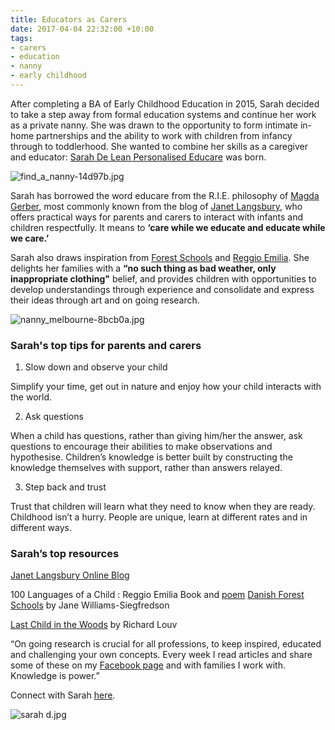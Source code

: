 ```yaml
---
title: Educators as Carers
date: 2017-04-04 22:32:00 +10:00
tags:
- carers
- education
- nanny
- early childhood
---
```


After completing a BA of Early Childhood Education in 2015, Sarah decided to take a step away from formal education systems and continue her work as a private nanny. She was drawn to the opportunity to form intimate in-home partnerships and the ability to work with children from infancy through to toddlerhood. She wanted to combine her skills as a caregiver and educator: [Sarah De Lean Personalised Educare](https://www.facebook.com/Sarah-de-Lean-Personalised-Educare-1116343531731344/) was born. 

![find_a_nanny-14d97b.jpg](/uploads/find_a_nanny-14d97b.jpg)

Sarah has borrowed the word educare from the R.I.E. philosophy of [Magda Gerber](https://www.rie.org/about/our-founder/), most commonly known from the blog of [Janet Langsbury](http://www.janetlansbury.com/), who offers practical ways for parents and carers to interact with infants and children respectfully. It means to **‘care while we educate and educate while we care.’**

Sarah also draws inspiration from [Forest Schools](http://www.forestschoolcanada.ca/uncategorized/letting-a-wrong-answer-stand) and [Reggio Emilia](http://www.aneverydaystory.com/beginners-guide-to-reggio-emilia/main-principles/). She delights her families with a **“no such thing as bad weather, only inappropriate clothing"** belief, and provides children with opportunities to develop understandings through experience and consolidate and express their ideas through art and on going research. 

![nanny_melbourne-8bcb0a.jpg](/uploads/nanny_melbourne-8bcb0a.jpg)


### Sarah's top tips for parents and carers

1. Slow down and observe your child

Simplify your time, get out in nature and enjoy how your child interacts with the world. 

2. Ask questions

When a child has questions, rather than giving him/her the answer, ask questions to encourage their abilities to make observations and hypothesise. Children’s knowledge is better built by constructing the knowledge themselves with support, rather than answers relayed.

3. Step back and trust

Trust that children will learn what they need to know when they are ready.  Childhood isn’t a hurry. People are unique, learn at different rates and in different ways.


### Sarah’s top resources

[Janet Langsbury Online Blog](http://www.janetlansbury.com/)
 
100 Languages of a Child : Reggio Emilia
Book and [poem](http://www.chevychasereggio.com/poem.htm)
[
Danish Forest Schools](https://www.bookdepository.com/Understanding-Danish-Forest-School-Approach-Jane-Williams-Siegfredson/9780415581134) by Jane Williams-Siegfredson

[Last Child in the Woods](http://richardlouv.com/books/last-child/) by Richard Louv


“On going research is crucial for all professions, to keep inspired, educated and challenging your own concepts. Every week I read articles and share some of these on my [Facebook page](https://www.facebook.com/Sarah-de-Lean-Personalised-Educare-1116343531731344/) and with families I work with. Knowledge is power.” 

Connect with Sarah [here](https://www.facebook.com/Sarah-de-Lean-Personalised-Educare-1116343531731344/). 

![sarah d.jpg](/uploads/sarah%20d.jpg)